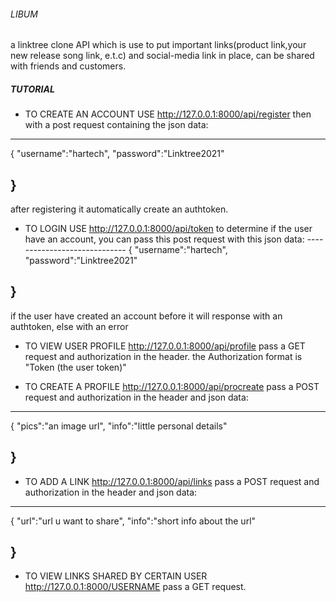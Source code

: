 ###### LIBUM

a linktree clone API which is use to put important links(product link,your new release song link, e.t.c) and social-media link in place, can be shared with friends and customers.

##### TUTORIAL

* TO CREATE AN ACCOUNT USE http://127.0.0.1:8000/api/register then with a post request containing the json data:
-----------------------------
{
    "username":"hartech",
    "password":"Linktree2021"

}
------------------------------
after registering it automatically create an authtoken.

* TO LOGIN USE http://127.0.0.1:8000/api/token to determine if the user have an account, you can pass this post request with this json data: -----------------------------
{
    "username":"hartech",
    "password":"Linktree2021"

}
------------------------------
if the user have created an account before it will response with an authtoken, else with an error

* TO VIEW USER PROFILE http://127.0.0.1:8000/api/profile pass a GET request and authorization in the header. 
the Authorization format is "Token (the user token)"

* TO CREATE A PROFILE http://127.0.0.1:8000/api/procreate pass a POST request and authorization in the header and json data:
-----------------------------
{
    "pics":"an image url",
    "info":"little personal details"

}
------------------------------

* TO ADD A LINK http://127.0.0.1:8000/api/links pass a POST request and authorization in the header and json data:
-----------------------------
{
    "url":"url u want to share",
    "info":"short info about the url"

}
------------------------------

* TO VIEW LINKS SHARED BY CERTAIN USER http://127.0.0.1:8000/USERNAME pass a GET request.